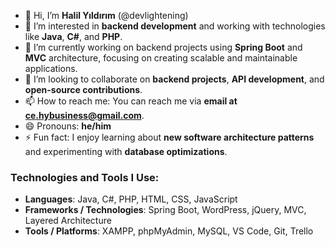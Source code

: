 - 👋 Hi, I’m **Halil Yıldırım** (@devlightening)
- 👀 I’m interested in **backend development** and working with technologies like **Java**, **C#**, and **PHP**.
- 🌱 I’m currently working on backend projects using **Spring Boot** and **MVC** architecture, focusing on creating scalable and maintainable applications.
- 💞️ I’m looking to collaborate on **backend projects**, **API development**, and **open-source contributions**.
- 📫 How to reach me: You can reach me via **email at ce.hybusiness@gmail.com**.
- 😄 Pronouns: **he/him**
- ⚡ Fun fact: I enjoy learning about **new software architecture patterns** and experimenting with **database optimizations**.

### Technologies and Tools I Use:
- **Languages**: Java, C#, PHP, HTML, CSS, JavaScript
- **Frameworks / Technologies**: Spring Boot, WordPress, jQuery, MVC, Layered Architecture
- **Tools / Platforms**: XAMPP, phpMyAdmin, MySQL, VS Code, Git, Trello
